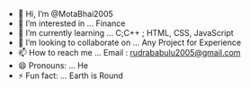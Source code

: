 - 👋 Hi, I’m @MotaBhai2005
- 👀 I’m interested in ... Finance
- 🌱 I’m currently learning ... C;C++ ; HTML, CSS, JavaScript
- 💞️ I’m looking to collaborate on ... Any Project for Experience
- 📫 How to reach me ... Email : rudrababulu2005@gmail.com
- 😄 Pronouns: ... He
- ⚡ Fun fact: ... Earth is Round

<!---
MotaBhai2005/MotaBhai2005 is a ✨ special ✨ repository because its `README.md` (this file) appears on your GitHub profile.
You can click the Preview link to take a look at your changes.
--->
